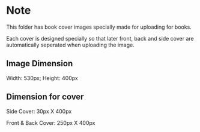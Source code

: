 # Note

This folder has book cover images specially made for uploading for books.

Each cover is designed specially so that later front, back and side cover are automatically seperated when uploading the image.

## Image Dimension

Width: 530px; Height: 400px

## Dimension for cover

Side Cover: 30px X 400px

Front & Back Cover: 250px X 400px